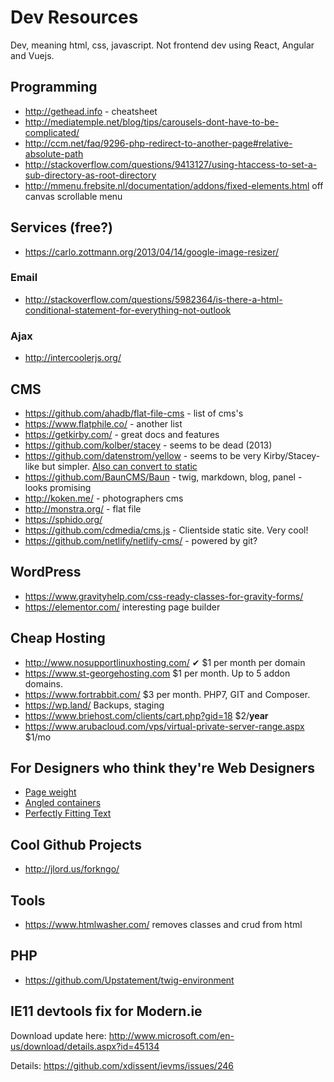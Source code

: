 # Dev Resources

Dev, meaning html, css, javascript. Not frontend dev using React, Angular and Vuejs.

## Programming

- http://gethead.info - <head> cheatsheet
- http://mediatemple.net/blog/tips/carousels-dont-have-to-be-complicated/
- http://ccm.net/faq/9296-php-redirect-to-another-page#relative-absolute-path
- http://stackoverflow.com/questions/9413127/using-htaccess-to-set-a-sub-directory-as-root-directory
- http://mmenu.frebsite.nl/documentation/addons/fixed-elements.html off canvas scrollable menu

## Services (free?)

- https://carlo.zottmann.org/2013/04/14/google-image-resizer/

### Email

- http://stackoverflow.com/questions/5982364/is-there-a-html-conditional-statement-for-everything-not-outlook

### Ajax

- http://intercoolerjs.org/

## CMS

- https://github.com/ahadb/flat-file-cms - list of cms's
- https://www.flatphile.co/ - another list
- https://getkirby.com/ - great docs and features
- https://github.com/kolber/stacey - seems to be dead (2013)
- https://github.com/datenstrom/yellow - seems to be very Kirby/Stacey-like but simpler. [Also can convert to static](https://developers.datenstrom.se/help/web-server-configuration)
- https://github.com/BaunCMS/Baun - twig, markdown, blog, panel - looks promising
- http://koken.me/ - photographers cms
- http://monstra.org/ - flat file
- https://sphido.org/
- https://github.com/cdmedia/cms.js - Clientside static site. Very cool!
- https://github.com/netlify/netlify-cms/ - powered by git?

## WordPress

- https://www.gravityhelp.com/css-ready-classes-for-gravity-forms/
- https://elementor.com/ interesting page builder

## Cheap Hosting

- http://www.nosupportlinuxhosting.com/ ✔ $1 per month per domain
- https://www.st-georgehosting.com $1 per month. Up to 5 addon domains.
- https://www.fortrabbit.com/ $3 per month. PHP7, GIT and Composer.
- https://wp.land/ Backups, staging
- https://www.briehost.com/clients/cart.php?gid=18 $2/**year**
- https://www.arubacloud.com/vps/virtual-private-server-range.aspx $1/mo

## For Designers who think they're Web Designers

- [Page weight](https://mobiforge.com/research-analysis/the-web-is-doom)
- [Angled containers](https://kilianvalkhof.com/2017/design/sloped-edges-with-consistent-angle-in-css/)
- [Perfectly Fitting Text](https://medium.com/dropbox-design/design-for-internationalization-24c12ea6b38f#.oiox19dxw)

## Cool Github Projects

- http://jlord.us/forkngo/

## Tools

- https://www.htmlwasher.com/ removes classes and crud from html

## PHP

- https://github.com/Upstatement/twig-environment

## IE11 devtools fix for Modern.ie

Download update here: http://www.microsoft.com/en-us/download/details.aspx?id=45134

Details: https://github.com/xdissent/ievms/issues/246
